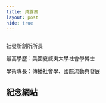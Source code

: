 ```yaml
---
title: 成露茜
layout: post
hide: true
---
```


<span class="image right"><img src="{{ 'assets/images/cheng.jpg' | relative_url }}" alt="" /></span>

社發所創所所長

最高學歷：美國夏威夷大學社會學博士

學術專長：傳播社會學、國際流動與發展

## [紀念網站](http://www.luciememory.org/)
